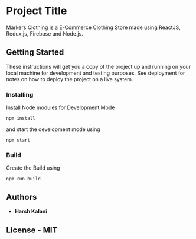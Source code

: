 # Project Title

Markers Clothing is a E-Commerce Clothing Store made using ReactJS, Redux.js, Firebase and Node.js.

## Getting Started

These instructions will get you a copy of the project up and running on your local machine for development and testing purposes. See deployment for notes on how to deploy the project on a live system.


### Installing

Install Node modules for Development Mode

```
npm install
```
and start the development mode using

```
npm start
```

### Build

Create the Build using

```
npm run build
```

## Authors

* **Harsh Kalani** 

## License - MIT

